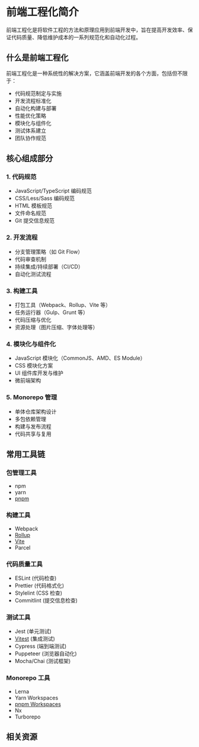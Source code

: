 # 前端工程化简介

前端工程化是将软件工程的方法和原理应用到前端开发中，旨在提高开发效率、保证代码质量、降低维护成本的一系列规范化和自动化过程。

## 什么是前端工程化

前端工程化是一种系统性的解决方案，它涵盖前端开发的各个方面，包括但不限于：

- 代码规范制定与实施
- 开发流程标准化
- 自动化构建与部署
- 性能优化策略
- 模块化与组件化
- 测试体系建立
- 团队协作规范

## 核心组成部分

### 1. 代码规范
- JavaScript/TypeScript 编码规范
- CSS/Less/Sass 编码规范
- HTML 模板规范
- 文件命名规范
- Git 提交信息规范

### 2. 开发流程
- 分支管理策略（如 Git Flow）
- 代码审查机制
- 持续集成/持续部署（CI/CD）
- 自动化测试流程

### 3. 构建工具
- 打包工具（Webpack、Rollup、Vite 等）
- 任务运行器（Gulp、Grunt 等）
- 代码压缩与优化
- 资源处理（图片压缩、字体处理等）

### 4. 模块化与组件化
- JavaScript 模块化（CommonJS、AMD、ES Module）
- CSS 模块化方案
- UI 组件库开发与维护
- 微前端架构

### 5. Monorepo 管理
- 单体仓库架构设计
- 多包依赖管理
- 构建与发布流程
- 代码共享与复用

## 常用工具链

### 包管理工具
- npm
- yarn
- [pnpm](https://pnpm.io/zh/)

### 构建工具
- Webpack
- [Rollup](https://cn.rollupjs.org/)
- [Vite](https://cn.vitejs.dev/)
- Parcel

### 代码质量工具
- ESLint (代码检查)
- Prettier (代码格式化)
- Stylelint (CSS 检查)
- Commitlint (提交信息检查)

### 测试工具
- Jest (单元测试)
- [Vitest](https://cn.vitest.dev/) (集成测试)
- Cypress (端到端测试)
- Puppeteer (浏览器自动化)
- Mocha/Chai (测试框架)

### Monorepo 工具
- Lerna
- Yarn Workspaces
- [pnpm Workspaces](https://pnpm.io/zh/workspaces)
- Nx
- Turborepo

## 相关资源


